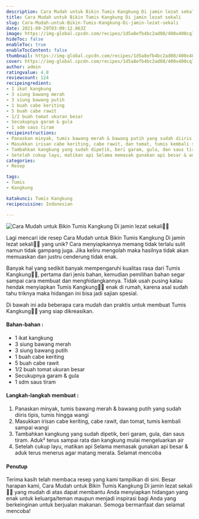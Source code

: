 ```yaml
---
description: Cara Mudah untuk Bikin Tumis Kangkung Di jamin lezat sekali"
title: Cara Mudah untuk Bikin Tumis Kangkung Di jamin lezat sekali
slug: Cara-Mudah-untuk-Bikin-Tumis-Kangkung-Di-jamin-lezat-sekali
date: 2021-09-29T03:09:12.063Z
image: https://img-global.cpcdn.com/recipes/1d5a8efb4bc2ad08/400x400cq70/photo.jpg
hideToc: false
enableToc: true
enableTocContent: false
thumbnail: https://img-global.cpcdn.com/recipes/1d5a8efb4bc2ad08/400x400cq70/photo.jpg
cover: https://img-global.cpcdn.com/recipes/1d5a8efb4bc2ad08/400x400cq70/photo.jpg
author: admin
ratingvalue: 4.8
reviewcount: 124
recipeingredient:
- 1 ikat kangkung
- 3 siung bawang merah
- 3 siung bawang putih
- 1 buah cabe keriting
- 5 buah cabe rawit
- 1/2 buah tomat ukuran besar
- Secukupnya garam & gula
- 1 sdm saus tiram
recipeinstructions:
- Panaskan minyak, tumis bawang merah & bawang putih yang sudah diiris tipis, tumis hingga wangi
- Masukkan irisan cabe keriting, cabe rawit, dan tomat, tumis kembali sampai wangi
- Tambahkan kangkung yang sudah dipetik, beri garam, gula, dan saus tiram. Aduk² terus sampai rata dan kangkung mulai mengeluarkan air
- Setelah cukup layu, matikan api Selama memasak gunakan api besar & aduk terus menerus agar matang merata. Selamat mencoba
categories:
- Resep

tags:
- Tumis
- Kangkung

katakunci: Tumis Kangkung
recipecuisine: Indonesian

---
```


![Cara Mudah untuk Bikin Tumis Kangkung Di jamin lezat sekali👩‍🍳](https://img-global.cpcdn.com/recipes/1d5a8efb4bc2ad08/400x400cq70/photo.jpg)

Lagi mencari ide resep Cara Mudah untuk Bikin Tumis Kangkung Di jamin lezat sekali👩‍🍳 yang unik? Cara menyiapkannya memang tidak terlalu sulit namun tidak gampang juga. Jika keliru mengolah maka hasilnya tidak akan memuaskan dan justru cenderung tidak enak.

Banyak hal yang sedikit banyak mempengaruhi kualitas rasa dari Tumis Kangkung👩‍🍳, pertama dari jenis bahan, kemudian pemilihan bahan segar sampai cara membuat dan menghidangkannya. Tidak usah pusing kalau hendak menyiapkan Tumis Kangkung👩‍🍳 enak di rumah, karena asal sudah tahu triknya maka hidangan ini bisa jadi sajian spesial.

Di bawah ini ada beberapa cara mudah dan praktis untuk membuat Tumis Kangkung👩‍🍳 yang siap dikreasikan.

<!--inarticleads1-->

#### Bahan-bahan :

- 1 ikat kangkung
- 3 siung bawang merah
- 3 siung bawang putih
- 1 buah cabe keriting
- 5 buah cabe rawit
- 1/2 buah tomat ukuran besar
- Secukupnya garam & gula
- 1 sdm saus tiram

<!--inarticleads2-->

#### Langkah-langkah membuat :

1. Panaskan minyak, tumis bawang merah & bawang putih yang sudah diiris tipis, tumis hingga wangi
1. Masukkan irisan cabe keriting, cabe rawit, dan tomat, tumis kembali sampai wangi
1. Tambahkan kangkung yang sudah dipetik, beri garam, gula, dan saus tiram. Aduk² terus sampai rata dan kangkung mulai mengeluarkan air
1. Setelah cukup layu, matikan api Selama memasak gunakan api besar & aduk terus menerus agar matang merata. Selamat mencoba

#### Penutup

Terima kasih telah membaca resep yang kami tampilkan di sini. Besar harapan kami, Cara Mudah untuk Bikin Tumis Kangkung Di jamin lezat sekali👩‍🍳 yang mudah di atas dapat membantu Anda menyiapkan hidangan yang enak untuk keluarga/teman maupun menjadi inspirasi bagi Anda yang berkeinginan untuk berjualan makanan. Semoga bermanfaat dan selamat mencoba!